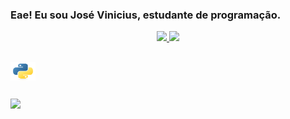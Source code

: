 ### Eae! Eu sou José Vinicius, estudante de programação.


<div align="center">
  <a href="https://github.com/joseviniciuss">
  <img height="180em" src="https://github-readme-stats.vercel.app/api?username=joseviniciuss&show_icons=True&theme=dark&include_all_commits=true&count_private=true" style="max-width: 20%;"/>
  <img height="180em" src="https://github-readme-stats.vercel.app/api/top-langs/?username=joseviniciuss&layout=compact&langs_count=7&theme=dark" style="max-width: 20%;"/>
</div>

##

</div>
  <img align="center" alt="Rafa-Python" height="30" width="40" src="https://raw.githubusercontent.com/devicons/devicon/master/icons/python/python-original.svg">
</div>

##

</div>
  <a href="https://www.linkedin.com/in/josesillvv" target="_blank"><img src="https://img.shields.io/badge/-LinkedIn-%230077B5?style=for-the-badge&logo=linkedin&logoColor=white" target="_blank"></a> 
</div>

